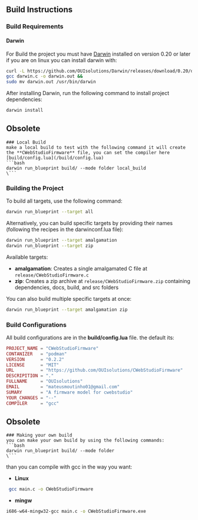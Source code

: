 ## Build Instructions

### Build Requirements 
#### Darwin 
For Build the project you must have [Darwin](https://github.com/OUIsolutions/Darwin) installed on version 0.20 or later
if you are on linux you can install darwin with:

```bash
curl -L https://github.com/OUIsolutions/Darwin/releases/download/0.20/darwin.c -o darwin.c &&
gcc darwin.c -o darwin.out &&
sudo mv darwin.out /usr/bin/darwin
```

After installing Darwin, run the following command to install project dependencies:
```bash
darwin install
```

## Obsolete
```text
### Local Build 
make a local build to test with the following command it will create the **CWebStudioFirmware** file, you can set the compiler here [build/config.lua](/build/config.lua) 
```bash
darwin run_blueprint build/ --mode folder local_build 
\```
```

### Building the Project

To build all targets, use the following command:
```bash
darwin run_blueprint --target all
```

Alternatively, you can build specific targets by providing their names (following the recipes in the darwinconf.lua file):
```bash
darwin run_blueprint --target amalgamation
darwin run_blueprint --target zip
```

Available targets:
- **amalgamation**: Creates a single amalgamated C file at `release/CWebStudioFirmware.c`
- **zip**: Creates a zip archive at `release/CWebStudioFirmware.zip` containing dependencies, docs, build, and src folders

You can also build multiple specific targets at once:
```bash
darwin run_blueprint --target amalgamation zip
```

### Build Configurations
All build configurations are in the **build/config.lua** file.
the default its: 
```lua
PROJECT_NAME = "CWebStudioFirmware"
CONTANIZER   = "podman"
VERSION      = "0.2.2"
LICENSE      = "MIT"
URL          = "https://github.com/OUIsolutions/CWebStudioFirmware"
DESCRIPITION = "."
FULLNAME     = "OUIsolutions"
EMAIL        = "mateusmoutinho01@gmail.com"
SUMARY       = "A firmware model for cwebstudio"
YOUR_CHANGES = "--"
COMPILER     = "gcc"
```

## Obsolete
```text
### Making your own build
you can make your own build by using the following commands:
```bash
darwin run_blueprint build/ --mode folder  
\```
```

than you can compile with gcc in the way you want:
- **Linux** 
```bash
 gcc main.c -o CWebStudioFirmware
```
- **mingw** 
```bash
i686-w64-mingw32-gcc main.c -o CWebStudioFirmware.exe
```

